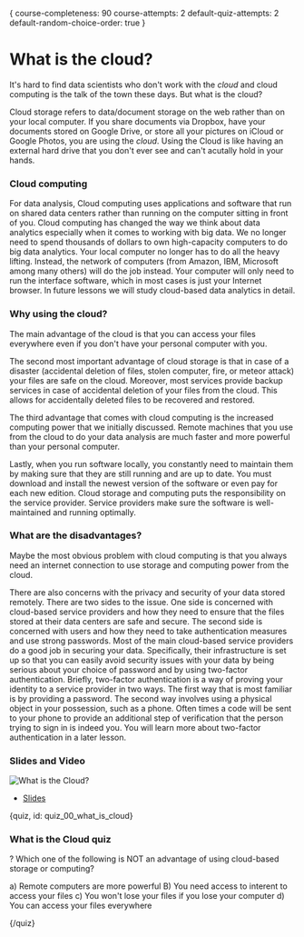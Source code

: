 {
course-completeness: 90
course-attempts: 2
default-quiz-attempts: 2
default-random-choice-order: true
}

# What is the cloud?

It's hard to find data scientists who don't work with the *cloud* and cloud computing is the talk of the town these days. But what is the cloud?

Cloud storage refers to data/document storage on the web rather than on your local computer. If you share documents via Dropbox, have your documents stored on Google Drive, or store all your pictures on iCloud or Google Photos, you are using the *cloud*. Using the Cloud is like having an external hard drive that you don't ever see and can't acutally hold in your hands.


### Cloud computing

For data analysis, Cloud computing uses applications and software that run on shared data centers rather than running on the computer sitting in front of you. Cloud computing has changed the way we think about data analytics especially when it comes to working with big data. We no longer need to spend thousands of dollars to own high-capacity computers to do big data analytics. Your local computer no longer has to do all the heavy lifting. Instead, the network of computers (from Amazon, IBM, Microsoft among many others) will do the job instead. Your computer will only need to run the interface software, which in most cases is just your Internet browser. In future lessons we will study cloud-based data analytics in detail.


### Why using the cloud?

The main advantage of the cloud is that you can access your files everywhere even if you don't have your personal computer with you. 

The second most important advantage of cloud storage is that in case of a disaster (accidental deletion of files, stolen computer, fire, or meteor attack) your files are safe on the cloud. Moreover, most services provide backup services in case of accidental deletion of your files from the cloud. This allows for accidentally deleted files to be recovered and restored. 

The third advantage that comes with cloud computing is the increased computing power that we initially discussed. Remote machines that you use from the cloud to do your data analysis are much faster and more powerful than your personal computer.

Lastly, when you run software locally, you constantly need to maintain them by making sure that they are still running and are up to date. You must download and install the newest version of the software or even pay for each new edition. Cloud storage and computing puts the responsibility on the service provider. Service providers make sure the software is well-maintained and running optimally.

### What are the disadvantages?

Maybe the most obvious problem with cloud computing is that you always need an internet connection to use storage and computing power from the cloud. 

There are also concerns with the privacy and security of your data stored remotely. There are two sides to the issue. One side is concerned with cloud-based service providers and how they need to ensure that the files stored at their data centers are safe and secure. The second side is concerned with users and how they need to take authentication measures and use strong passwords. Most of the main cloud-based service providers do a good job in securing your data. Specifically, their infrastructure is set up so that you can easily avoid security issues with your data by being serious about your choice of password and by using two-factor authentication. Briefly, two-factor authentication is a way of proving your identity to a service provider in two ways. The first way that is most familiar is by providing a password. The second way involves using a physical object in your possession, such as a phone. Often times a code will be sent to your phone to provide an additional step of verification that the person trying to sign in is indeed you. You will learn more about two-factor authentication in a later lesson.

### Slides and Video

![What is the Cloud?](https://youtu.be/NPDQnjWuG6M)

* [Slides](https://docs.google.com/presentation/d/1ZJcA83EHDsMXevkZd7ALGNj4s4QufKag8WyS_-G4Sa4/edit?usp=sharing)


{quiz, id: quiz_00_what_is_cloud}

### What is the Cloud quiz

? Which one of the following is NOT an advantage of using cloud-based storage or computing?

a) Remote computers are more powerful
B) You need access to interent to access your files
c) You won't lose your files if you lose your computer
d) You can access your files everywhere

{/quiz}


